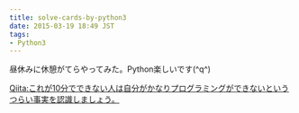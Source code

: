 ```yaml
---
title: solve-cards-by-python3
date: 2015-03-19 18:49 JST
tags:
- Python3
---
```


昼休みに休憩がてらやってみた。Python楽しいです(^q^)

[Qiita:これが10分でできない人は自分がかなりプログラミングができないというつらい事実を認識しましょう。](http://qiita.com/hisui@github/items/b47c411437d60440a605)

<script src="https://gist.github.com/sota1235/2ec1e37021ff8c10b17d.js"></script>


